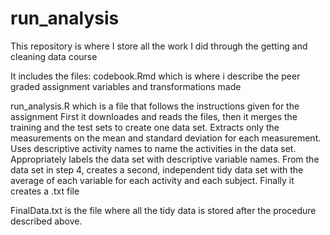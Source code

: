 # run_analysis
This repository is where I store all the work I did through the getting and cleaning data course

It includes the files:
codebook.Rmd 
which is where i describe the peer graded assignment variables and transformations made 

run_analysis.R 
which is a file that follows the instructions given for the assignment
First it downloades and reads the files, then it merges the training and the test sets to create one data set. Extracts only the measurements on the mean and standard deviation for each measurement. Uses descriptive activity names to name the activities in the data set. Appropriately labels the data set with descriptive variable names. From the data set in step 4, creates a second, independent tidy data set with the average of each variable for each activity and each subject.
Finally it creates a .txt file

FinalData.txt
is the file where all the tidy data is stored after the procedure described above.